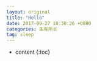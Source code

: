 ```yaml
---
layout: original
title: "Hello"
date: 2017-09-27 18:30:26 +0800 
categories: 生有所长
tag: sleep
---
```

* content
{:toc}


<!-- more -->
